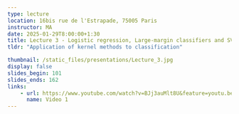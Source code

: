 ```yaml
---
type: lecture
location: 16bis rue de l'Estrapade, 75005 Paris
instructor: MA
date: 2025-01-29T8:00:00+1:30
title: Lecture 3 - Logistic regression, Large-margin classifiers and SVMs
tldr: "Application of kernel methods to classification"

thumbnail: /static_files/presentations/Lecture_3.jpg
display: false
slides_begin: 101
slides_ends: 162
links: 
    - url: https://www.youtube.com/watch?v=BJj3auMlt8U&feature=youtu.be
      name: Video 1
---
```



